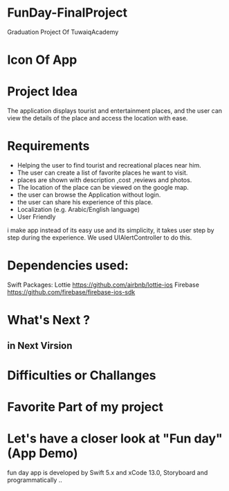 # FunDay-FinalProject
Graduation Project Of TuwaiqAcademy
# Icon Of App 

# Project Idea 
The application displays tourist and entertainment places, and the user can view the details of the place and access the location with ease.

#  Requirements 
- Helping the user to find tourist and recreational places near him.
- The user can create a list of favorite places he want to visit.
- places are shown with description ,cost ,reviews and photos.
- The location of the place can be viewed on the google map.
- the user  can browse the Application without login.
- the user can share his experience of this place.
- Localization (e.g. Arabic/English language)
- User Friendly

i make app instead of its easy use and its simplicity, it takes user step by step during the experience. We used UIAlertController to do this.

# Dependencies used:
Swift Packages:
Lottie https://github.com/airbnb/lottie-ios
Firebase https://github.com/firebase/firebase-ios-sdk

# What's Next ?
## in Next Virsion 

# Difficulties or Challanges

# Favorite Part of my project

# Let's have a closer look at "Fun day" (App Demo)
fun day app is developed by Swift 5.x and xCode 13.0, Storyboard and programmatically ..
